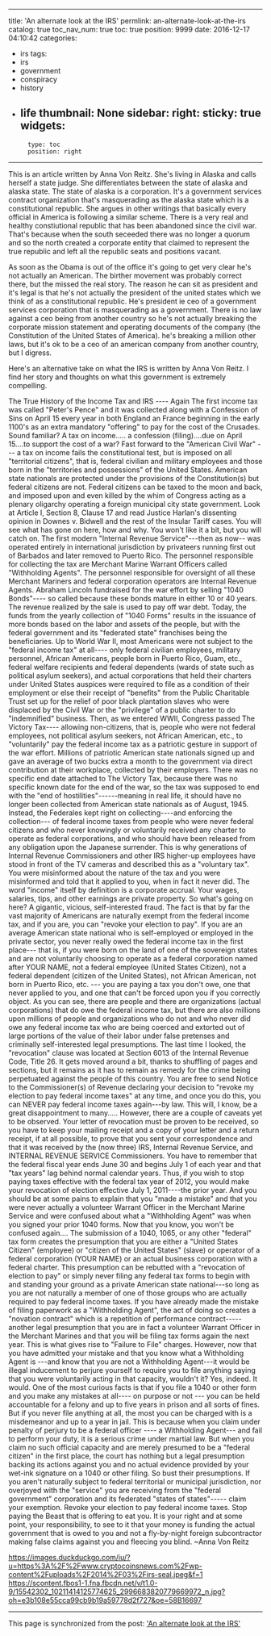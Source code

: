 
---
title: 'An alternate look at the IRS'
permlink: an-alternate-look-at-the-irs
catalog: true
toc_nav_num: true
toc: true
position: 9999
date: 2016-12-17 04:10:42
categories:
- irs
tags:
- irs
- government
- conspiracy
- history
- life
thumbnail: None
sidebar:
    right:
        sticky: true
widgets:
    -
        type: toc
        position: right
---


This is an article written by Anna Von Reitz.  She's living in Alaska and calls herself a state judge.  She differentiates between the state of alaska and alaska state. The state of alaska is a corporation.  It's a government services contract organization that's masquerading as the alaska state which is a constitutional republic.  She argues in other writings that basically every official in America is following a similar scheme.  There is a very real and healthy constiutional republic that has been abandoned since the civil war.  That's because when the south seceeded there was no longer a quorum and so the north created a corporate entity that claimed to represent the true republic and left all the republic seats and positions vacant.

As soon as the Obama is out of the office it's going to get very clear he's not actually an American.  The birther movement was probably correct there, but the missed the real story.  The reason he can sit as president and it's legal is that he's not actually the president of the united states which we think of as a constitutional republic.  He's president ie ceo of a government services corporation that is masquerading as a government.  There is no law against a ceo being from another country so he's not actually breaking the corporate mission statement and operating documents of the company (the Constitution of the United States of America).  he's breaking a million other laws, but it's ok to be a ceo of an american company from another country, but I digress.

Here's an alternative take on what the IRS is written by Anna Von Reitz.  I find her story and thoughts on what this government is extremely compelling.

The True History of the Income Tax and IRS ---- Again
The first income tax was called "Peter's Pence" and it was collected along with a Confession of Sins on April 15 every year in both England an France beginning in the early 1100's as an extra mandatory "offering" to pay for the cost of the Crusades.
Sound familiar? A tax on income..... a confession (filing)....due on April 15....to support the cost of a war?
Fast forward to the "American Civil War" --- a tax on income fails the constitutional test, but is imposed on all "territorial citizens", that is, federal civilian and military employees and those born in the "territories and possessions" of the United States.
American state nationals are protected under the provisions of the Constitution(s) but federal citizens are not. Federal citizens can be taxed to the moon and back, and imposed upon and even killed by the whim of Congress acting as a plenary oligarchy operating a foreign municipal city state government.
Look at Article I, Section 8, Clause 17 and read Justice Harlan's dissenting opinion in Downes v. Bidwell and the rest of the Insular Tariff cases. You will see what has gone on here, how and why. You won't like it a bit, but you will catch on.
The first modern "Internal Revenue Service"---then as now-- was operated entirely in international jurisdiction by privateers running first out of Barbados and later removed to Puerto Rico. The personnel responsible for collecting the tax are Merchant Marine Warrant Officers called "Withholding Agents". The personnel responsible for oversight of all these Merchant Mariners and federal corporation operators are Internal Revenue Agents.
Abraham Lincoln fundraised for the war effort by selling "1040 Bonds"---- so called because these bonds mature in either 10 or 40 years. The revenue realized by the sale is used to pay off war debt.
Today, the funds from the yearly collection of "1040 Forms" results in the issuance of more bonds based on the labor and assets of the people, but with the federal government and its "federated state" franchises being the beneficiaries.
Up to World War II, most Americans were not subject to the "federal income tax" at all---- only federal civilian employees, military personnel, African Americans, people born in Puerto Rico, Guam, etc., federal welfare recipients and federal dependents (wards of state such as political asylum seekers), and actual corporations that held their charters under United States auspices were required to file as a condition of their employment or else their receipt of "benefits" from the Public Charitable Trust set up for the relief of poor black plantation slaves who were displaced by the Civil War or the "privilege" of a public charter to do "indemnified" business.
Then, as we entered WWII, Congress passed The Victory Tax---- allowing non-citizens, that is, people who were not federal employees, not political asylum seekers, not African American, etc., to "voluntarily" pay the federal income tax as a patriotic gesture in support of the war effort.
Millions of patriotic American state nationals signed up and gave an average of two bucks extra a month to the government via direct contribution at their workplace, collected by their employers.
There was no specific end date attached to The Victory Tax, because there was no specific known date for the end of the war, so the tax was supposed to end with the "end of hostilities"------meaning in real life, it should have no longer been collected from American state nationals as of August, 1945.
Instead, the Federales kept right on collecting----and enforcing the collection--- of federal income taxes from people who were never federal citizens and who never knowingly or voluntarily received any charter to operate as federal corporations, and who should have been released from any obligation upon the Japanese surrender.
This is why generations of Internal Revenue Commissioners and other IRS higher-up employees have stood in front of the TV cameras and described this as a "voluntary tax".
You were misinformed about the nature of the tax and you were misinformed and told that it applied to you, when in fact it never did.
The word "income" itself by definition is a corporate accrual. Your wages, salaries, tips, and other earnings are private property.
So what's going on here?
A gigantic, vicious, self-interested fraud.
The fact is that by far the vast majority of Americans are naturally exempt from the federal income tax, and if you are, you can "revoke your election to pay".
If you are an average American state national who is self-employed or employed in the private sector, you never really owed the federal income tax in the first place--- that is, if you were born on the land of one of the sovereign states and are not voluntarily choosing to operate as a federal corporation named after YOUR NAME, not a federal employee (United States Citizen), not a federal dependent (citizen of the United States), not African American, not born in Puerto Rico, etc. --- you are paying a tax you don't owe, one that never applied to you, and one that can't be forced upon you if you correctly object.
As you can see, there are people and there are organizations (actual corporations) that do owe the federal income tax, but there are also millions upon millions of people and organizations who do not and who never did owe any federal income tax who are being coerced and extorted out of large portions of the value of their labor under false pretenses and criminally self-interested legal presumptions.
The last time I looked, the "revocation" clause was located at Section 6013 of the Internal Revenue Code, Title 26. It gets moved around a bit, thanks to shuffling of pages and sections, but it remains as it has to remain as remedy for the crime being perpetuated against the people of this country.
You are free to send Notice to the Commissioner(s) of Revenue declaring your decision to "revoke my election to pay federal income taxes" at any time, and once you do this, you can NEVER pay federal income taxes again---by law.
This will, I know, be a great disappointment to many.....
However, there are a couple of caveats yet to be observed.
Your letter of revocation must be proven to be received, so you have to keep your mailing receipt and a copy of your letter and a return receipt, if at all possible, to prove that you sent your correspondence and that it was received by the (now three) IRS, Internal Revenue Service, and INTERNAL REVENUE SERVICE Commissioners.
You have to remember that the federal fiscal year ends June 30 and begins July 1 of each year and that "tax years" lag behind normal calendar years. Thus, if you wish to stop paying taxes effective with the federal tax year of 2012, you would make your revocation of election effective July 1, 2011----the prior year.
And you should be at some pains to explain that you "made a mistake" and that you were never actually a volunteer Warrant Officer in the Merchant Marine Service and were confused about what a "Withholding Agent" was when you signed your prior 1040 forms.
Now that you know, you won't be confused again....
The submission of a 1040, 1065, or any other "federal" tax form creates the presumption that you are either a "United States Citizen" (employee) or "citizen of the United States" (slave) or operator of a federal corporation (YOUR NAME) or an actual business corporation with a federal charter. This presumption can be rebutted with a "revocation of election to pay" or simply never filing any federal tax forms to begin with and standing your ground as a private American state national---so long as you are not naturally a member of one of those groups who are actually required to pay federal income taxes.
If you have already made the mistake of filing paperwork as a "Withholding Agent", the act of doing so creates a "novation contract" which is a repetition of performance contract-----another legal presumption that you are in fact a volunteer Warrant Officer in the Merchant Marines and that you will be filing tax forms again the next year.
This is what gives rise to "Failure to File" charges.
However, now that you have admitted your mistake and that you know what a Withholding Agent is ---and know that you are not a Withholding Agent---it would be illegal inducement to perjure yourself to require you to file anything saying that you were voluntarily acting in that capacity, wouldn't it?
Yes, indeed. It would.
One of the most curious facts is that if you file a 1040 or other form and you make any mistakes at all---- on purpose or not --- you can be held accountable for a felony and up to five years in prison and all sorts of fines. But if you never file anything at all, the most you can be charged with is a misdemeanor and up to a year in jail.
This is because when you claim under penalty of perjury to be a federal officer ---- a Withholding Agent--- and fail to perform your duty, it is a serious crime under martial law. But when you claim no such official capacity and are merely presumed to be a "federal citizen" in the first place, the court has nothing but a legal presumption backing its actions against you and no actual evidence provided by your wet-ink signature on a 1040 or other filing.
So bust their presumptions. If you aren't naturally subject to federal territorial or municipal jurisdiction, nor overjoyed with the "service" you are receiving from the "federal government" corporation and its federated "states of states"----- claim your exemption. Revoke your election to pay federal income taxes. Stop paying the Beast that is offering to eat you.
It is your right and at some point, your responsibility, to see to it that your money is funding the actual government that is owed to you and not a fly-by-night foreign subcontractor making false claims against you and fleecing you blind. ~Anna Von Reitz

https://images.duckduckgo.com/iu/?u=https%3A%2F%2Fwww.cryptocoinsnews.com%2Fwp-content%2Fuploads%2F2014%2F03%2Firs-seal.jpeg&f=1
https://scontent.fbos1-1.fna.fbcdn.net/v/t1.0-9/15542302_10211414125774625_2996683820779669972_n.jpg?oh=e3b108e55cca99cb9b19a59778d2f727&oe=58B16697

- - -

This page is synchronized from the post: ['An alternate look at the IRS'](https://steemit.com/@aggroed/an-alternate-look-at-the-irs)
